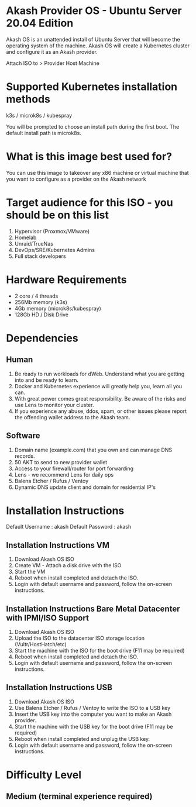 # Akash Provider OS  - Ubuntu Server 20.04 Edition

Akash OS is an unattended install of Ubuntu Server that will become the operating system of the machine.  Akash OS will create a Kubernetes cluster and configure it as an Akash provider.

Attach ISO to > Provider Host Machine 

# Supported Kubernetes installation methods

k3s / microk8s / kubespray

You will be prompted to choose an install path during the first boot.
The default install path is microk8s.

# What is this image best used for?

You can use this image to takeover any x86 machine or virtual machine that you want to configure as a provider on the Akash network

# Target audience for this ISO - you should be on this list

1.  Hypervisor (Proxmox/VMware)
2.  Homelab 
3.  Unraid/TrueNas 
4.  DevOps/SRE/Kubernetes Admins
5.  Full stack developers

# Hardware Requirements

- 2 core / 4 threads
- 256Mb memory (k3s)
- 4Gb memory (microk8s/kubespray)
- 128Gb HD / Disk Drive

# Dependencies

## Human
1. Be ready to run workloads for dWeb.  Understand what you are getting into and be ready to learn.
2. Docker and Kubernetes experience will greatly help you, learn all you can.
3. With great power comes great responsibility. Be aware of the risks and use Lens to monitor your cluster. 
4. If you experience any abuse, ddos, spam, or other issues please report the offending wallet address to the Akash team.

## Software
1. Domain name (example.com) that you own and can manage DNS records.
2. 50 AKT to send to new provider wallet
3. Access to your firewall/router for port forwarding
4. Lens - we recommend Lens for daily ops
5. Balena Etcher / Rufus / Ventoy
6. Dynamic DNS update client and domain for residential IP's

# Installation Instructions
Default Username : akash 
Default Password : akash

## Installation Instructions VM

1. Download Akash OS ISO
2. Create VM - Attach a disk drive with the ISO
3. Start the VM
4. Reboot when install completed and detach the ISO.
6. Login with default username and password, follow the on-screen instructions.

## Installation Instructions Bare Metal Datacenter with IPMI/ISO Support

1. Download Akash OS ISO
2. Upload the ISO to the datacenter ISO storage location (Vultr/HostHatch/etc)
3. Start the machine with the ISO for the boot drive (F11 may be required)
4. Reboot when install completed and detach the ISO.
6. Login with default username and password, follow the on-screen instructions.

## Installation Instructions USB

1. Download Akash OS ISO
2. Use Balena Etcher / Rufus / Ventoy to write the ISO to a USB key
3. Insert the USB key into the computer you want to make an Akash provider.
4. Start the machine with the USB key for the boot drive (F11 may be required)
5. Reboot when install completed and unplug the USB key.
6. Login with default username and password, follow the on-screen instructions.


# Difficulty Level

## Medium (terminal experience required)

